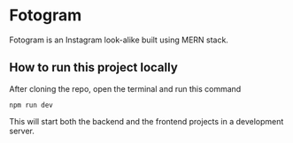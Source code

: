 # Fotogram
Fotogram is an Instagram look-alike built using MERN stack.

## How to run this project locally
After cloning the repo, open the terminal and run this command

`npm run dev`

This will start both the backend and the frontend projects in a development server.
